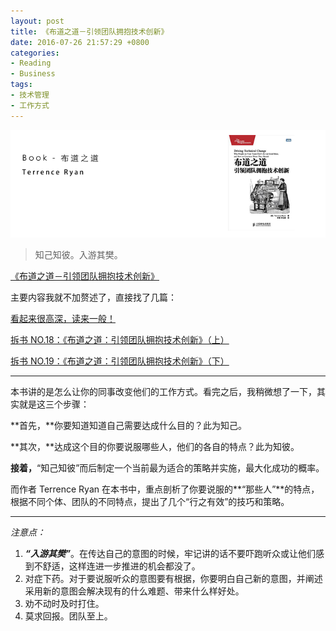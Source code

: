 ```yaml
---
layout: post
title: 《布道之道－引领团队拥抱技术创新》
date: 2016-07-26 21:57:29 +0800
categories:
- Reading
- Business
tags:
- 技术管理
- 工作方式
---
```


![book-Driving-Technical-Change](/uploads/books/book-Driving-Technical-Change.png)

<blockquote class="blockquote-center">
知己知彼。入游其樊。
</blockquote>

<!-- more -->

[《布道之道－引领团队拥抱技术创新》](https://read.douban.com/ebook/388053/)

主要内容我就不加赘述了，直接找了几篇：

[看起来很高深，读来一般！](https://book.douban.com/subject/6990284/)

[拆书 NO.18：《布道之道：引领团队拥抱技术创新》（上）](http://www.jianshu.com/p/46a04a0ba4a5)

[拆书 NO.19：《布道之道：引领团队拥抱技术创新》（下）](http://www.jianshu.com/p/d6ce099274a4)

---

本书讲的是怎么让你的同事改变他们的工作方式。看完之后，我稍微想了一下，其实就是这三个步骤：

**首先，**你要知道知道自己需要达成什么目的？此为知己。

**其次，**达成这个目的你要说服哪些人，他们的各自的特点？此为知彼。

**接着，**“知己知彼”而后制定一个当前最为适合的策略并实施，最大化成功的概率。


而作者 Terrence Ryan 在本书中，重点剖析了你要说服的**“那些人”**的特点，根据不同个体、团队的不同特点，提出了几个“行之有效”的技巧和策略。

---

*注意点：*

1. ***“入游其樊”***。在传达自己的意图的时候，牢记讲的话不要吓跑听众或让他们感到不舒适，这样连进一步推进的机会都没了。
2. 对症下药。对于要说服听众的意图要有根据，你要明白自己新的意图，并阐述采用新的意图会解决现有的什么难题、带来什么样好处。
3. 劝不动时及时打住。
4. 莫求回报。团队至上。


